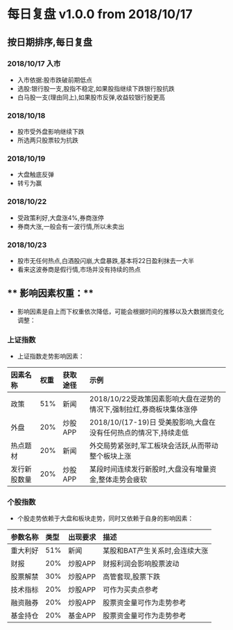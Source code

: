 # 每日复盘 v1.0.0 from 2018/10/17

##  按日期排序,每日复盘

### 2018/10/17 入市
- 入市依据:股市跌破前期低点
- 选股:银行股一支,股指不稳定,如果股指继续下跌银行股抗跌
- 白马股一支(理由同上),如果股市反弹,收益较银行股更高

### 2018/10/18 
- 股市受外盘影响继续下跌
- 所选两只股票较为抗跌

### 2018/10/19 
- 大盘触底反弹
- 转亏为赢

### 2018/10/22
- 受政策利好,大盘涨4%,券商涨停
- 券商大涨,一般会有一波行情,所以未卖出

### 2018/10/23
- 股市无任何热点,白酒股闪崩,大盘暴跌,基本将22日盈利抹去一大半
- 看来这波券商是假行情,市场并没有持续的热点


## ** 影响因素权重：**

- 影响因素是自上而下权重依次降低，可能会根据时间的推移以及大数据而变化调整：

### 上证指数
- 上证指数走势影响因素：

因素名称					|权重	    |获取途径	    |示例  
:----						|:---		|:------	|:---	
政策						   |51%		|新闻		    |2018/10/22受政策因素影响大盘在逆势的情况下,强制拉红,券商板块集体涨停
外盘						   |20%		|炒股APP		|2018/10/(17-19)日 受美股影响,大盘在没有任何热点的情况下,持续走低
热点题材					 |20%	|新闻			|外交局势紧张时,军工板块会活跃,从而带动整个板块上涨
发行新股数量					|20%	|炒股APP		|某段时间连续发行新股时,大盘没有增量资金,整体走势会疲软

### 个股指数
- 个股走势依赖于大盘和板块走势，同时又依赖于自身的影响因素：

参数名称						|类型		|出现要求	|描述  
:----						|:---		|:------	|:---	
重大利好					|51%		|新闻		    |某股和BAT产生关系时,会连续大涨
财报                        |20%	        |炒股APP			|财报利润会影响股票波动
股票解禁 						|30%		|炒股APP		|高管套现,股票下跌
技术指标			    |20%        	|炒股APP			|可作为买卖点参考
融资融券                     |20%		|炒股APP			|股票资金量可作为走势参考
基金持仓                     |20%		|基金APP			|股票资金量可作为走势参考




